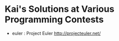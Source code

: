 ﻿Kai's Solutions at Various Programming Contests
===============================================

* euler : Project Euler http://projecteuler.net/
